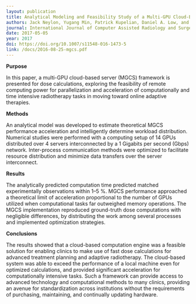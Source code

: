 ```yaml
---
layout: publication
title: Analytical Modeling and Feasibility Study of a Multi-GPU Cloud-Based Server (MGCS) Framework for Non-Voxel-Based Dose Calculations
authors: Jack Neylon, Yugang Min, Patrick Kupelian, Daniel A. Low, and Anand Santhanam
journal: International Journal of Computer Assisted Radiology and Surgery, Volume 12, Issue 4
date: 2017-05-05
year: 2017
doi: https://doi.org/10.1007/s11548-016-1473-5
link: /docs/2016-08-25-mgcs.pdf
---
```

**Purpose**

In this paper, a multi-GPU cloud-based server (MGCS) framework is presented for dose calculations, exploring the feasibility of remote computing power for parallelization and acceleration of computationally and time intensive radiotherapy tasks in moving toward online adaptive therapies.

**Methods**

An analytical model was developed to estimate theoretical MGCS performance acceleration and intelligently determine workload distribution. Numerical studies were performed with a computing setup of 14 GPUs distributed over 4 servers interconnected by a 1 Gigabits per second (Gbps) network. Inter-process communication methods were optimized to facilitate resource distribution and minimize data transfers over the server interconnect.

**Results**

The analytically predicted computation time predicted matched experimentally observations within 1–5 %. MGCS performance approached a theoretical limit of acceleration proportional to the number of GPUs utilized when computational tasks far outweighed memory operations. The MGCS implementation reproduced ground-truth dose computations with negligible differences, by distributing the work among several processes and implemented optimization strategies.

**Conclusions**

The results showed that a cloud-based computation engine was a feasible solution for enabling clinics to make use of fast dose calculations for advanced treatment planning and adaptive radiotherapy. The cloud-based system was able to exceed the performance of a local machine even for optimized calculations, and provided significant acceleration for computationally intensive tasks. Such a framework can provide access to advanced technology and computational methods to many clinics, providing an avenue for standardization across institutions without the requirements of purchasing, maintaining, and continually updating hardware.
